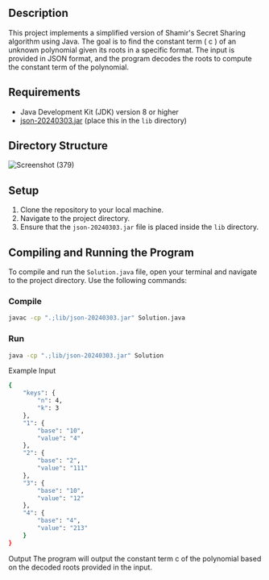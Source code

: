 ## Description

This project implements a simplified version of Shamir's Secret Sharing algorithm using Java. The goal is to find the constant term \( c \) of an unknown polynomial given its roots in a specific format. The input is provided in JSON format, and the program decodes the roots to compute the constant term of the polynomial.

## Requirements

- Java Development Kit (JDK) version 8 or higher
- [json-20240303.jar](https://mvnrepository.com/artifact/org.json/json) (place this in the `lib` directory)

## Directory Structure
![Screenshot (379)](https://github.com/user-attachments/assets/351666e6-9861-4642-b5c2-b3b466be241b)


## Setup

1. Clone the repository to your local machine.
2. Navigate to the project directory.
3. Ensure that the `json-20240303.jar` file is placed inside the `lib` directory.

## Compiling and Running the Program

To compile and run the `Solution.java` file, open your terminal and navigate to the project directory. Use the following commands:


### Compile

```sh
javac -cp ".;lib/json-20240303.jar" Solution.java
```

### Run

```sh
java -cp ".;lib/json-20240303.jar" Solution
```

Example Input
```sh
{
    "keys": {
        "n": 4,
        "k": 3
    },
    "1": {
        "base": "10",
        "value": "4"
    },
    "2": {
        "base": "2",
        "value": "111"
    },
    "3": {
        "base": "10",
        "value": "12"
    },
    "4": {
        "base": "4",
        "value": "213"
    }
}
```

Output
The program will output the constant term c of the polynomial based on the decoded roots provided in the input.

